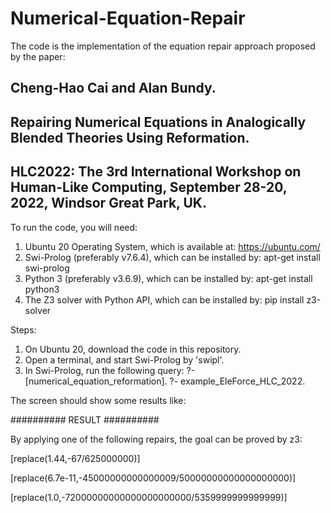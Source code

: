 # Numerical-Equation-Repair

The code is the implementation of the equation repair approach proposed by the paper:

## Cheng-Hao Cai and Alan Bundy.
## Repairing Numerical Equations in Analogically Blended Theories Using Reformation.
## HLC2022: The 3rd International Workshop on Human-Like Computing, September 28-20, 2022, Windsor Great Park, UK.

To run the code, you will need:
1. Ubuntu 20 Operating System, which is available at: https://ubuntu.com/
2. Swi-Prolog (preferably v7.6.4), which can be installed by: apt-get install swi-prolog
3. Python 3 (preferably v3.6.9), which can be installed by: apt-get install python3
4. The Z3 solver with Python API, which can be installed by: pip install z3-solver

Steps:
1. On Ubuntu 20, download the code in this repository.
2. Open a terminal, and start Swi-Prolog by 'swipl'.
3. In Swi-Prolog, run the following query:
  ?- [numerical_equation_reformation].
  ?- example_EleForce_HLC_2022.

The screen should show some results like:

########## RESULT ##########

By applying one of the following repairs, the goal can be proved by z3:

[replace(1.44,-67/625000000)]

[replace(6.7e-11,-45000000000000009/50000000000000000000)]

[replace(1.0,-72000000000000000000000/5359999999999999)]


